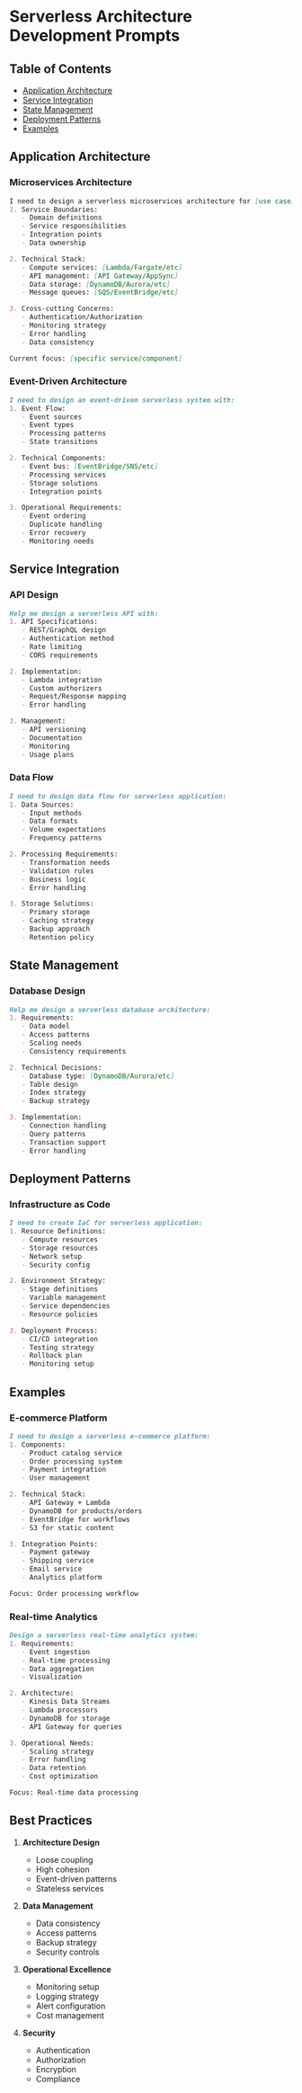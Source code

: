 # Serverless Architecture Development Prompts

## Table of Contents
- [Application Architecture](#application-architecture)
- [Service Integration](#service-integration)
- [State Management](#state-management)
- [Deployment Patterns](#deployment-patterns)
- [Examples](#examples)

## Application Architecture

### Microservices Architecture
```markdown
I need to design a serverless microservices architecture for [use case] with:
1. Service Boundaries:
   - Domain definitions
   - Service responsibilities
   - Integration points
   - Data ownership

2. Technical Stack:
   - Compute services: [Lambda/Fargate/etc]
   - API management: [API Gateway/AppSync]
   - Data storage: [DynamoDB/Aurora/etc]
   - Message queues: [SQS/EventBridge/etc]

3. Cross-cutting Concerns:
   - Authentication/Authorization
   - Monitoring strategy
   - Error handling
   - Data consistency

Current focus: [specific service/component]
```

### Event-Driven Architecture
```markdown
I need to design an event-driven serverless system with:
1. Event Flow:
   - Event sources
   - Event types
   - Processing patterns
   - State transitions

2. Technical Components:
   - Event bus: [EventBridge/SNS/etc]
   - Processing services
   - Storage solutions
   - Integration points

3. Operational Requirements:
   - Event ordering
   - Duplicate handling
   - Error recovery
   - Monitoring needs
```

## Service Integration

### API Design
```markdown
Help me design a serverless API with:
1. API Specifications:
   - REST/GraphQL design
   - Authentication method
   - Rate limiting
   - CORS requirements

2. Implementation:
   - Lambda integration
   - Custom authorizers
   - Request/Response mapping
   - Error handling

3. Management:
   - API versioning
   - Documentation
   - Monitoring
   - Usage plans
```

### Data Flow
```markdown
I need to design data flow for serverless application:
1. Data Sources:
   - Input methods
   - Data formats
   - Volume expectations
   - Frequency patterns

2. Processing Requirements:
   - Transformation needs
   - Validation rules
   - Business logic
   - Error handling

3. Storage Solutions:
   - Primary storage
   - Caching strategy
   - Backup approach
   - Retention policy
```

## State Management

### Database Design
```markdown
Help me design a serverless database architecture:
1. Requirements:
   - Data model
   - Access patterns
   - Scaling needs
   - Consistency requirements

2. Technical Decisions:
   - Database type: [DynamoDB/Aurora/etc]
   - Table design
   - Index strategy
   - Backup strategy

3. Implementation:
   - Connection handling
   - Query patterns
   - Transaction support
   - Error handling
```

## Deployment Patterns

### Infrastructure as Code
```markdown
I need to create IaC for serverless application:
1. Resource Definitions:
   - Compute resources
   - Storage resources
   - Network setup
   - Security config

2. Environment Strategy:
   - Stage definitions
   - Variable management
   - Service dependencies
   - Resource policies

3. Deployment Process:
   - CI/CD integration
   - Testing strategy
   - Rollback plan
   - Monitoring setup
```

## Examples

### E-commerce Platform
```markdown
I need to design a serverless e-commerce platform:
1. Components:
   - Product catalog service
   - Order processing system
   - Payment integration
   - User management

2. Technical Stack:
   - API Gateway + Lambda
   - DynamoDB for products/orders
   - EventBridge for workflows
   - S3 for static content

3. Integration Points:
   - Payment gateway
   - Shipping service
   - Email service
   - Analytics platform

Focus: Order processing workflow
```

### Real-time Analytics
```markdown
Design a serverless real-time analytics system:
1. Requirements:
   - Event ingestion
   - Real-time processing
   - Data aggregation
   - Visualization

2. Architecture:
   - Kinesis Data Streams
   - Lambda processors
   - DynamoDB for storage
   - API Gateway for queries

3. Operational Needs:
   - Scaling strategy
   - Error handling
   - Data retention
   - Cost optimization

Focus: Real-time data processing
```

## Best Practices

1. **Architecture Design**
   - Loose coupling
   - High cohesion
   - Event-driven patterns
   - Stateless services

2. **Data Management**
   - Data consistency
   - Access patterns
   - Backup strategy
   - Security controls

3. **Operational Excellence**
   - Monitoring setup
   - Logging strategy
   - Alert configuration
   - Cost management

4. **Security**
   - Authentication
   - Authorization
   - Encryption
   - Compliance
